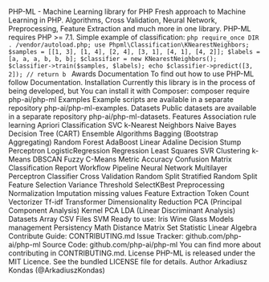 PHP-ML - Machine Learning library for PHP Fresh approach to Machine Learning in PHP. Algorithms, Cross Validation, Neural Network, Preprocessing, Feature Extraction and much more in one library. PHP-ML requires PHP >= 7.1. Simple example of classification: ```php require_once DIR . /vendor/autoload.php; use Phpml\Classification\KNearestNeighbors; $samples = [[1, 3], [1, 4], [2, 4], [3, 1], [4, 1], [4, 2]]; $labels = [a, a, a, b, b, b]; $classifier = new KNearestNeighbors(); $classifier->train($samples, $labels); echo $classifier->predict([3, 2]); // return b ``` Awards Documentation To find out how to use PHP-ML follow Documentation. Installation Currently this library is in the process of being developed, but You can install it with Composer: composer require php-ai/php-ml Examples Example scripts are available in a separate repository php-ai/php-ml-examples. Datasets Public datasets are available in a separate repository php-ai/php-ml-datasets. Features Association rule learning Apriori Classification SVC k-Nearest Neighbors Naive Bayes Decision Tree (CART) Ensemble Algorithms Bagging (Bootstrap Aggregating) Random Forest AdaBoost Linear Adaline Decision Stump Perceptron LogisticRegression Regression Least Squares SVR Clustering k-Means DBSCAN Fuzzy C-Means Metric Accuracy Confusion Matrix Classification Report Workflow Pipeline Neural Network Multilayer Perceptron Classifier Cross Validation Random Split Stratified Random Split Feature Selection Variance Threshold SelectKBest Preprocessing Normalization Imputation missing values Feature Extraction Token Count Vectorizer Tf-idf Transformer Dimensionality Reduction PCA (Principal Component Analysis) Kernel PCA LDA (Linear Discriminant Analysis) Datasets Array CSV Files SVM Ready to use: Iris Wine Glass Models management Persistency Math Distance Matrix Set Statistic Linear Algebra Contribute Guide: CONTRIBUTING.md Issue Tracker: github.com/php-ai/php-ml Source Code: github.com/php-ai/php-ml You can find more about contributing in CONTRIBUTING.md. License PHP-ML is released under the MIT Licence. See the bundled LICENSE file for details. Author Arkadiusz Kondas (@ArkadiuszKondas)